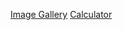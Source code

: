 [Image Gallery](https://htmlpreview.github.io/?https://github.com/villa-mark/Websites/blob/main/image%20gallery/Portfolio.html)
[Calculator](https://htmlpreview.github.io/?https://github.com/villa-mark/Websites/blob/main/calculator/index.htm)

